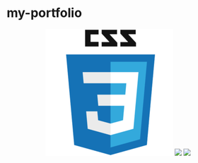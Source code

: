 # my-portfolio
<P ALIGN="CENTER">
<img src ="https://raw.githubusercontent.com/github/explore/80688e429a7d4ef2fca1e82350fe8e3517d3494d/topics/css/css.png">
<img src="https://github.com/sahuManisha-github/my-portfolio/blob/master/static/my_portfolio_website_app/images/portfolio.JPG">
<img src="https://github.com/sahuManisha-github/my-portfolio/blob/master/static/my_portfolio_website_app/images/portfolio1.JPG">
</P>
